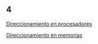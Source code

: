 ## 4

[Direccionamiento en procesadores](./4_MEM/direccionamiento.md)

[Direccionamiento en memorias](./4_MEM/direccionaMEMO.md)